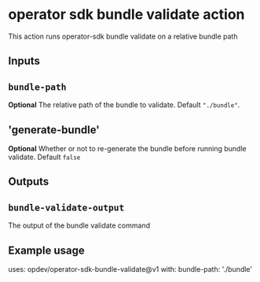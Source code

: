 # operator sdk bundle validate action

This action runs operator-sdk bundle validate on a relative bundle path

## Inputs

## `bundle-path`

**Optional** The relative path of the bundle to validate. Default `"./bundle"`.

## 'generate-bundle'

**Optional** Whether or not to re-generate the bundle before running bundle validate. Default `false`

## Outputs

## `bundle-validate-output`

The output of the bundle validate command

## Example usage

uses: opdev/operator-sdk-bundle-validate@v1
with:
  bundle-path: './bundle'
